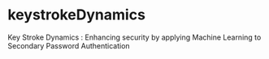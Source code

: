 # keystrokeDynamics
Key Stroke Dynamics : Enhancing security by applying Machine Learning to Secondary Password Authentication
